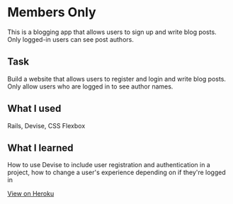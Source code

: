 # Members Only
This is a blogging app that allows users to sign up and write blog posts. Only logged-in users can see post authors.

## Task
Build a website that allows users to register and login and write blog posts. Only allow users who are logged in to see author names.

## What I used
Rails, Devise, CSS Flexbox

## What I learned
How to use Devise to include user registration and authentication in a project, how to change a user's experience depending on if they're logged in

[View on Heroku](https://mysterious-ocean-38170.herokuapp.com/)
